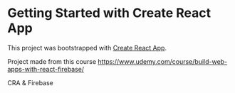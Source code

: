 # Getting Started with Create React App

This project was bootstrapped with [Create React App](https://github.com/facebook/create-react-app).

Project made from this course https://www.udemy.com/course/build-web-apps-with-react-firebase/

CRA & Firebase
